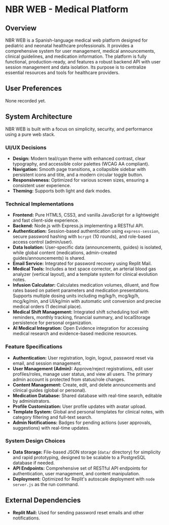 # NBR WEB - Medical Platform

## Overview
NBR WEB is a Spanish-language medical web platform designed for pediatric and neonatal healthcare professionals. It provides a comprehensive system for user management, medical announcements, clinical guidelines, and medication information. The platform is fully functional, production-ready, and features a robust backend API with user session management and data isolation. Its purpose is to centralize essential resources and tools for healthcare providers.

## User Preferences
None recorded yet.

## System Architecture
NBR WEB is built with a focus on simplicity, security, and performance using a pure web stack.

### UI/UX Decisions
- **Design:** Modern teal/cyan theme with enhanced contrast, clear typography, and accessible color palettes (WCAG AA compliant).
- **Navigation:** Smooth page transitions, a collapsible sidebar with persistent icons and title, and a modern circular toggle button.
- **Responsiveness:** Optimized for various screen sizes, ensuring a consistent user experience.
- **Theming:** Supports both light and dark modes.

### Technical Implementations
- **Frontend:** Pure HTML5, CSS3, and vanilla JavaScript for a lightweight and fast client-side experience.
- **Backend:** Node.js with Express.js implementing a RESTful API.
- **Authentication:** Session-based authentication using `express-session`, secure password hashing with `bcrypt` (10 rounds), and role-based access control (admin/user).
- **Data Isolation:** User-specific data (announcements, guides) is isolated, while global content (medications, admin-created guides/announcements) is shared.
- **Email Service:** Integrated for password recovery using Replit Mail.
- **Medical Tools:** Includes a text space corrector, an arterial blood gas analyzer (vertical layout), and a template system for clinical evolution notes.
- **Infusion Calculator:** Calculates medication volumes, diluent, and flow rates based on patient parameters and medication presentations. Supports multiple dosing units including mg/kg/h, mcg/kg/h, mcg/kg/min, and UI/kg/min with automatic unit conversion and precise medical orders (1 decimal place).
- **Medical Shift Management:** Integrated shift scheduling tool with reminders, monthly tracking, financial summary, and localStorage persistence for personal organization.
- **AI Medical Integration:** Open Evidence integration for accessing medical research and evidence-based medicine resources.

### Feature Specifications
- **Authentication:** User registration, login, logout, password reset via email, and session management.
- **User Management (Admin):** Approve/reject registrations, edit user profiles/roles, manage user status, and view all users. The primary admin account is protected from status/role changes.
- **Content Management:** Create, edit, and delete announcements and clinical guides (global or personal).
- **Medication Database:** Shared database with real-time search, editable by administrators.
- **Profile Customization:** User profile updates with avatar upload.
- **Template System:** Global and personal templates for clinical notes, with category filtering and full-text search.
- **Admin Notifications:** Badges for pending actions (user approvals, suggestions) with real-time updates.

### System Design Choices
- **Data Storage:** File-based JSON storage (`data/` directory) for simplicity and rapid prototyping, designed to be scalable to a PostgreSQL database if needed.
- **API Endpoints:** Comprehensive set of RESTful API endpoints for authentication, user management, and content manipulation.
- **Deployment:** Optimized for Replit's autoscale deployment with `node server.js` as the run command.

## External Dependencies
- **Replit Mail:** Used for sending password reset emails and other notifications.